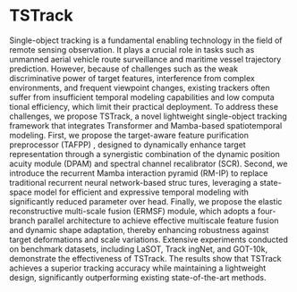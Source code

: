 # TSTrack

Single-object tracking is a fundamental enabling
 technology in the field of remote sensing observation. It plays
 a crucial role in tasks such as unmanned aerial vehicle route
 surveillance and maritime vessel trajectory prediction. However,
 because of challenges such as the weak discriminative power
 of target features, interference from complex environments, and
 frequent viewpoint changes, existing trackers often suffer from
 insufficient temporal modeling capabilities and low computa
tional efficiency, which limit their practical deployment. To
 address these challenges, we propose TSTrack, a novel lightweight
 single-object tracking framework that integrates Transformer
 and Mamba-based spatiotemporal modeling. First, we propose
 the target-aware feature purification preprocessor (TAFPP) ,
 designed to dynamically enhance target representation through
 a synergistic combination of the dynamic position acuity module
 (DPAM) and spectral channel recalibrator (SCR). Second, we
 introduce the recurrent Mamba interaction pyramid (RM-IP)
 to replace traditional recurrent neural network-based struc
tures, leveraging a state-space model for efficient and expressive
 temporal modeling with significantly reduced parameter over
head. Finally, we propose the elastic reconstructive multi-scale
 fusion (ERMSF) module, which adopts a four-branch parallel
 architecture to achieve effective multiscale feature fusion and
 dynamic shape adaptation, thereby enhancing robustness against
 target deformations and scale variations. Extensive experiments
 conducted on benchmark datasets, including LaSOT, Track
ingNet, and GOT-10k, demonstrate the effectiveness of TSTrack.
 The results show that TSTrack achieves a superior tracking
 accuracy while maintaining a lightweight design, significantly
 outperforming existing state-of-the-art methods.
